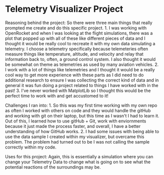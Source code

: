 # Telemetry Visualizer Project
Reasoning behind the project:
So there were three main things that really prompted me create and do this specific project.
    1. I was working with OpenRocket and when I was looking at the flight simulations, there was a plot that popped up with all of these like different pieces of data and I thought it would be really cool to recreate it with my own data simulating a telemetry. I choose a telemetry specifically because telemeteries often measure things like temperature, altitude, and velocity and relay that information back to, often, a ground control system. I also thought it would be somewhat on theme as telemetries as used by many aviation vehicles. 
    2. I work with a lot of things like telemetries and I thought it would be a really cool way to get more experience with these parts as I did need to do additional research to ensure I was collecting the correct kind of data and in general it was fun doing a project related to things I have worked with in the past!
    3. I've never worked with MatplotLib so I thought this would be the perfect time to work with and get accustomed to it!

Challenges I ran into:
    1. So this was my first time working with my own repo as often I worked with others on code and they would handle the gitHub and working with git on their laptop, but this time as I wasn't I had to learn it. Out of this, I learned how to use gitHub + Git, work with enviornments because it just made the process faster, and overall, I have a better understanding of how GitHub works.
    2. I had some issues with being able to use the data sample I created within my visualizer, but overcame this problem. The problem had turned out to be I was not calling the sample correctly within my code.

Uses for this project:
    Again, this is essentially a simulation where you can change your Telemetry Data to change what is going on to see what the potential reactions of the surroundings may be. 
